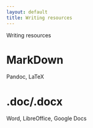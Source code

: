 ```yaml
---
layout: default
title: Writing resources
---
```


Writing resources


# MarkDown

Pandoc, LaTeX

# .doc/.docx

Word, LibreOffice, Google Docs
